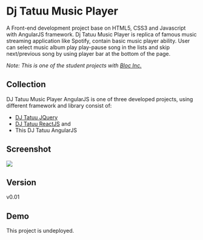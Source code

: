 # Dj Tatuu Music Player
A Front-end development project base on HTML5, CSS3 and Javascript with AngularJS framework. Dj Tatuu Music Player is replica of famous music streaming application like Spotify, contain basic music player ability. User can select music album play play-pause song in the lists and skip next/previous song by using player bar at the bottom of the page.

*Note: This is one of the student projects with [Bloc Inc.](https://www.bloc.io/)*

## Collection
DJ Tatuu Music Player AngularJS is one of three developed projects, using different framework and library consist of:
- [DJ Tatuu JQuery](https://github.com/bakhumhlea/dj-Tatuu-jquery)
- [DJ Tatuu ReactJS](https://github.com/bakhumhlea/dj-Tatuu-React) and
- This DJ Tatuu AngularJS

## Screenshot

![](/assets/images/djTatuu-02.jpg)

## Version
v0.01

## Demo
This project is undeployed.
